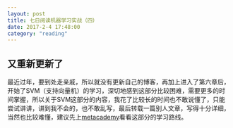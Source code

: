 ```yaml
---
layout: post
title: 七日阅读机器学习实战（四）
date: 2017-2-4 17:48:00
category: "reading"
---
```

<h2>又重新更新了</h2>
<p>最近过年，要到处走亲戚，所以就没有更新自己的博客，再加上进入了第六章后，开始了SVM（支持向量机）的学习，深切地感到这部分比较困难，需要更多的时间掌握，所以关于SVM这部分的内容，我花了比较长的时间也不敢说懂了，只能尝试讲讲，讲到我不会的，也不敢乱写，最后转载一篇别人文章，写得十分详细，当然也比较难懂，建议先上<a href="https://metacademy.org/">metacademy</a>看看这部分的学习路线。</p>

<p></p>